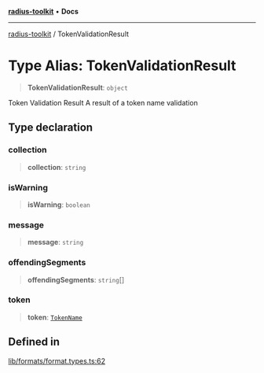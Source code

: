 [**radius-toolkit**](../README.md) • **Docs**

***

[radius-toolkit](../globals.md) / TokenValidationResult

# Type Alias: TokenValidationResult

> **TokenValidationResult**: `object`

Token Validation Result
A result of a token name validation

## Type declaration

### collection

> **collection**: `string`

### isWarning

> **isWarning**: `boolean`

### message

> **message**: `string`

### offendingSegments

> **offendingSegments**: `string`[]

### token

> **token**: [`TokenName`](TokenName.md)

## Defined in

[lib/formats/format.types.ts:62](https://github.com/rangle/radius-token-tango/blob/5b6e6f5adbda55f8c41a4c8308d1d8885a9b9a2f/packages/radius-toolkit/src/lib/formats/format.types.ts#L62)
